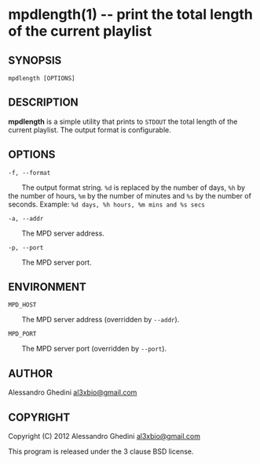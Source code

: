 mpdlength(1) -- print the total length of the current playlist
==============================================================

## SYNOPSIS

`mpdlength [OPTIONS]`

## DESCRIPTION

**mpdlength** is a simple utility that prints to `STDOUT` the total length of
the current playlist. The output format is configurable.

## OPTIONS ##

`-f, --format`

&nbsp;&nbsp;&nbsp;&nbsp;&nbsp;&nbsp;
The output format string. `%d` is replaced by the number of days, `%h` by the
number of hours, `%m` by the number of minutes and `%s` by the number of seconds.
Example: `%d days, %h hours, %m mins and %s secs`

`-a, --addr`

&nbsp;&nbsp;&nbsp;&nbsp;&nbsp;&nbsp;
The MPD server address.

`-p, --port`

&nbsp;&nbsp;&nbsp;&nbsp;&nbsp;&nbsp;
The MPD server port.

## ENVIRONMENT ##

`MPD_HOST`

&nbsp;&nbsp;&nbsp;&nbsp;&nbsp;&nbsp;
The MPD server address (overridden by `--addr`).

`MPD_PORT`

&nbsp;&nbsp;&nbsp;&nbsp;&nbsp;&nbsp;
The MPD server port (overridden by `--port`).

## AUTHOR ##

Alessandro Ghedini <al3xbio@gmail.com>

## COPYRIGHT ##

Copyright (C) 2012 Alessandro Ghedini <al3xbio@gmail.com>

This program is released under the 3 clause BSD license.
